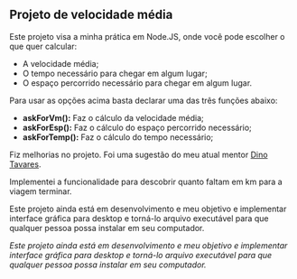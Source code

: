 ## Projeto de velocidade média

Este projeto visa a minha prática em Node.JS, onde você pode escolher o que quer calcular:
- A velocidade média;
- O tempo necessário para chegar em algum lugar;
- O espaço percorrido necessário para chegar em algum lugar.

Para usar as opções acima basta declarar uma das três funções abaixo:
- **askForVm():** Faz o cálculo da velocidade média;
- **askForEsp():** Faz o cálculo do espaço percorrido necessário;
- **askForTemp():** Faz o cálculo do tempo necessário;

Fiz melhorias no projeto. Foi uma sugestão do meu atual mentor [Dino Tavares](https://github.com/din00tavares-facily).

Implementei a funcionalidade para descobrir quanto faltam em km para a viagem terminar.

Este projeto ainda está em desenvolvimento e meu objetivo e implementar interface gráfica para desktop e torná-lo arquivo executável para que qualquer pessoa possa instalar em seu computador.

*Este projeto ainda está em desenvolvimento e meu objetivo e implementar interface gráfica para desktop e torná-lo arquivo executável para que qualquer pessoa possa instalar em seu computador.*